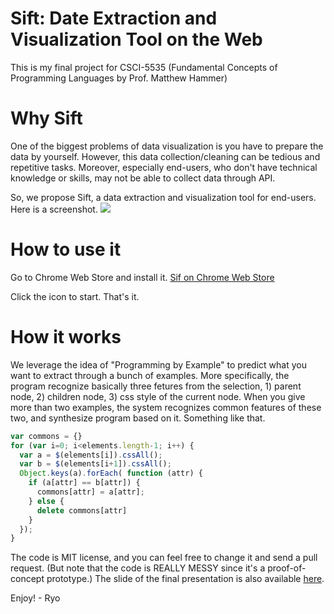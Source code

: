 # Sift: Date Extraction and Visualization Tool on the Web

This is my final project for CSCI-5535 (Fundamental Concepts of Programming Languages by Prof. Matthew Hammer)

# Why Sift 

One of the biggest problems of data visualization is you have to prepare the data by yourself. 
However, this data collection/cleaning can be tedious and repetitive tasks. Moreover, especially end-users, who don't have technical knowledge or skills, may not be able to collect data through API.

So, we propose Sift, a data extraction and visualization tool for end-users. Here is a screenshot.
![](https://github.com/ryosuzuki/sift/blob/master/resources/demo.gif)


# How to use it

Go to Chrome Web Store and install it. [Sif on Chrome Web Store](https://chrome.google.com/webstore/developer/edit/jbcecgeacaplcfhomelekapejnbjifpc/)

Click the icon to start. That's it.


# How it works 

We leverage the idea of "Programming by Example" to predict what you want to extract through a bunch of examples. 
More specifically, the program recognize basically three fetures from the selection, 1) parent node, 2) children node, 3) css style of the current node. When you give more than two examples, the system recognizes common features of these two, and synthesize program based on it. Something like that. 

```js
var commons = {}
for (var i=0; i<elements.length-1; i++) {
  var a = $(elements[i]).cssAll();
  var b = $(elements[i+1]).cssAll();
  Object.keys(a).forEach( function (attr) {
    if (a[attr] == b[attr]) {
      commons[attr] = a[attr];
    } else {
      delete commons[attr]
    }
  });
}
```

The code is MIT license, and you can feel free to change it and send a pull request. (But note that the code is REALLY MESSY since it's a proof-of-concept prototype.)
The slide of the final presentation is also available [here](https://github.com/ryosuzuki/sift/blob/master/resources/slide.pdf). 

Enjoy! - Ryo
